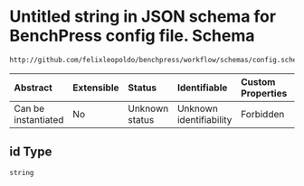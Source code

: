 # Untitled string in JSON schema for BenchPress config file. Schema

```txt
http://github.com/felixleopoldo/benchpress/workflow/schemas/config.schema.json#/definitions/trilearn_intra-class/properties/id
```



| Abstract            | Extensible | Status         | Identifiable            | Custom Properties | Additional Properties | Access Restrictions | Defined In                                                       |
| :------------------ | :--------- | :------------- | :---------------------- | :---------------- | :-------------------- | :------------------ | :--------------------------------------------------------------- |
| Can be instantiated | No         | Unknown status | Unknown identifiability | Forbidden         | Allowed               | none                | [config.schema.json*](config.schema.json "open original schema") |

## id Type

`string`
